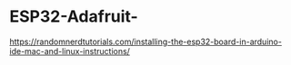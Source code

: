 # ESP32-Adafruit-
https://randomnerdtutorials.com/installing-the-esp32-board-in-arduino-ide-mac-and-linux-instructions/
